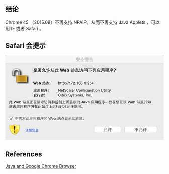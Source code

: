 ## 结论
Chrome 45 （2015.09）不再支持 NPAIP，从而不再支持  Java  Applets ，可以用 IE 或者 Safari 。

## Safari 会提示
![Safari JAVA applets warning](/img/safari-java-applets-warning.png)

## References
[Java and Google Chrome Browser](https://java.com/en/download/faq/chrome.xml)
